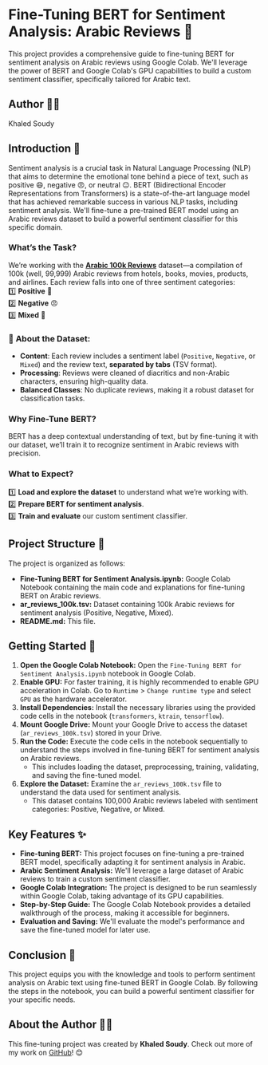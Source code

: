 # Fine-Tuning BERT for Sentiment Analysis: Arabic Reviews 🚀

This project provides a comprehensive guide to fine-tuning BERT for sentiment analysis on Arabic reviews using Google Colab. We'll leverage the power of BERT and Google Colab's GPU capabilities to build a custom sentiment classifier, specifically tailored for Arabic text.

## Author 🧑‍💻

Khaled Soudy

## Introduction 📖

Sentiment analysis is a crucial task in Natural Language Processing (NLP) that aims to determine the emotional tone behind a piece of text, such as positive 😄, negative 😠, or neutral 😐. BERT (Bidirectional Encoder Representations from Transformers) is a state-of-the-art language model that has achieved remarkable success in various NLP tasks, including sentiment analysis. We'll fine-tune a pre-trained BERT model using an Arabic reviews dataset to build a powerful sentiment classifier for this specific domain.

### What’s the Task?  
We’re working with the **[Arabic 100k Reviews](https://www.kaggle.com/datasets/abedkhooli/arabic-100k-reviews)** dataset—a compilation of 100k (well, 99,999) Arabic reviews from hotels, books, movies, products, and airlines. Each review falls into one of three sentiment categories:  
1️⃣ **Positive** 🌟  
2️⃣ **Negative** 😠  
3️⃣ **Mixed** 🤔  

### 📂 **About the Dataset**:  
- **Content**: Each review includes a sentiment label (`Positive`, `Negative`, or `Mixed`) and the review text, **separated by tabs** (TSV format).  
- **Processing**: Reviews were cleaned of diacritics and non-Arabic characters, ensuring high-quality data.  
- **Balanced Classes**: No duplicate reviews, making it a robust dataset for classification tasks.  

### Why Fine-Tune BERT?  
BERT has a deep contextual understanding of text, but by fine-tuning it with our dataset, we’ll train it to recognize sentiment in Arabic reviews with precision.  

### What to Expect?  
1️⃣ **Load and explore the dataset** to understand what we’re working with.  
2️⃣ **Prepare BERT for sentiment analysis**.  
3️⃣ **Train and evaluate** our custom sentiment classifier.  

## Project Structure 📂

The project is organized as follows:

* **Fine-Tuning BERT for Sentiment Analysis.ipynb:** Google Colab Notebook containing the main code and explanations for fine-tuning BERT on Arabic reviews.
* **ar_reviews_100k.tsv:** Dataset containing 100k Arabic reviews for sentiment analysis (Positive, Negative, Mixed).
* **README.md:** This file.

## Getting Started 🏁

1. **Open the Google Colab Notebook:** Open the `Fine-Tuning BERT for Sentiment Analysis.ipynb` notebook in Google Colab.
2. **Enable GPU:** For faster training, it is highly recommended to enable GPU acceleration in Colab. Go to `Runtime` > `Change runtime type` and select `GPU` as the hardware accelerator.
3. **Install Dependencies:** Install the necessary libraries using the provided code cells in the notebook (`transformers`, `ktrain`, `tensorflow`).
4. **Mount Google Drive:** Mount your Google Drive to access the dataset (`ar_reviews_100k.tsv`) stored in your Drive.
5. **Run the Code:** Execute the code cells in the notebook sequentially to understand the steps involved in fine-tuning BERT for sentiment analysis on Arabic reviews.
   - This includes loading the dataset, preprocessing, training, validating, and saving the fine-tuned model.
6. **Explore the Dataset:** Examine the `ar_reviews_100k.tsv` file to understand the data used for sentiment analysis.
   - This dataset contains 100,000 Arabic reviews labeled with sentiment categories: Positive, Negative, or Mixed.

## Key Features ✨

* **Fine-tuning BERT:** This project focuses on fine-tuning a pre-trained BERT model, specifically adapting it for sentiment analysis in Arabic.
* **Arabic Sentiment Analysis:** We'll leverage a large dataset of Arabic reviews to train a custom sentiment classifier.
* **Google Colab Integration:** The project is designed to be run seamlessly within Google Colab, taking advantage of its GPU capabilities.
* **Step-by-Step Guide:** The Google Colab Notebook provides a detailed walkthrough of the process, making it accessible for beginners.
* **Evaluation and Saving:** We'll evaluate the model's performance and save the fine-tuned model for later use.

## Conclusion 🎉

This project equips you with the knowledge and tools to perform sentiment analysis on Arabic text using fine-tuned BERT in Google Colab. By following the steps in the notebook, you can build a powerful sentiment classifier for your specific needs.

## About the Author 👨‍💻

This fine-tuning project was created by **Khaled Soudy**. Check out more of my work on [GitHub](https://github.com/khaledsoudy-1)! 😊
